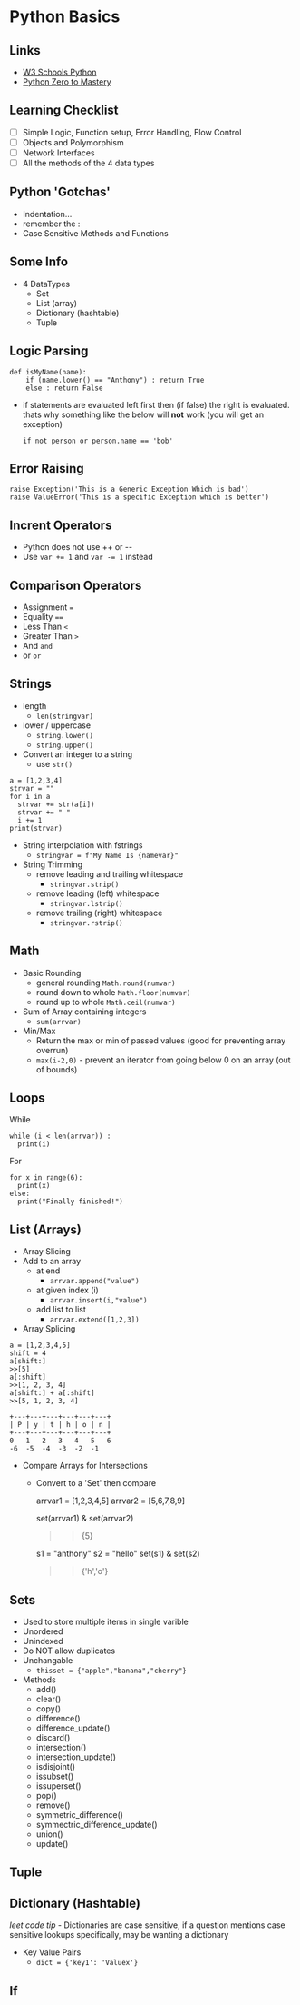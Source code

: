 # Python Basics #

## Links ##

- [W3 Schools Python](https://www.w3schools.com/python/python_for_loops.asp)
- [Python Zero to Mastery](https://github.com/kamranahmedse/developer-roadmap)

## Learning Checklist ##

- [ ] Simple Logic, Function setup, Error Handling, Flow Control
- [ ] Objects and Polymorphism
- [ ] Network Interfaces
- [ ] All the methods of the 4 data types

## Python 'Gotchas' ##

- Indentation...
- remember the :
- Case Sensitive Methods and Functions

## Some Info ##

- 4 DataTypes
  - Set 
  - List (array)
  - Dictionary (hashtable)
  - Tuple
  
## Logic Parsing ##

```
def isMyName(name):
    if (name.lower() == "Anthony") : return True
    else : return False
```

- if statements are evaluated left first then (if false) the right is evaluated. thats why something like the below will **not** work (you will get an exception)

      if not person or person.name == 'bob'

## Error Raising ##

```
raise Exception('This is a Generic Exception Which is bad')
raise ValueError('This is a specific Exception which is better')
```

## Incrent Operators ##

- Python does not use ++ or --
- Use `var += 1` and `var -= 1` instead

## Comparison Operators ##

- Assignment `=`
- Equality `==`
- Less Than `<`
- Greater Than `>`
- And `and`
- or `or`

## Strings ##

- length
  - `len(stringvar)`
- lower / uppercase
  - `string.lower()` 
  - `string.upper()`
- Convert an integer to a string
  - use `str()`
  
```
a = [1,2,3,4]
strvar = ""
for i in a
  strvar += str(a[i])
  strvar += " "
  i += 1
print(strvar)
```

- String interpolation with fstrings
  - `stringvar = f"My Name Is {namevar}"`
- String Trimming
  - remove leading and trailing whitespace 
    - `stringvar.strip()`
  - remove leading (left) whitespace
    - `stringvar.lstrip()`
  - remove trailing (right) whitespace
    - `stringvar.rstrip()`

## Math ##

- Basic Rounding
  - general rounding `Math.round(numvar)`
  - round down to whole `Math.floor(numvar)`
  - round up to whole `Math.ceil(numvar)`
- Sum of Array containing integers
  - `sum(arrvar)`
- Min/Max
  - Return the max or min of passed values (good for preventing array overrun)
  - `max(i-2,0)` - prevent an iterator from going below 0 on an array (out of bounds)

## Loops ##

  While
```
while (i < len(arrvar)) :
  print(i)
```  

  For

```
for x in range(6):
  print(x)
else:
  print("Finally finished!")
```
## List (Arrays) ##

- Array Slicing
- Add to an array
  - at end
    - `arrvar.append("value")`
  - at given index (i)
    - `arrvar.insert(i,"value")`
  - add list to list
    - `arrvar.extend([1,2,3])`
- Array Splicing
  
```
a = [1,2,3,4,5] 
shift = 4
a[shift:]
>>[5]
a[:shift]
>>[1, 2, 3, 4]
a[shift:] + a[:shift]
>>[5, 1, 2, 3, 4]

+---+---+---+---+---+---+
| P | y | t | h | o | n |
+---+---+---+---+---+---+
0   1   2   3   4   5   6
-6  -5  -4  -3  -2  -1
```

- Compare Arrays for Intersections
  - Convert to a 'Set' then compare
      
      arrvar1 = [1,2,3,4,5]
      arrvar2 = [5,6,7,8,9]

      set(arrvar1) & set(arrvar2)
      >> {5}

      s1 = "anthony"
      s2 = "hello"
      set(s1) & set(s2)
      >> {'h','o'}

## Sets ##

- Used to store multiple items in single varible
- Unordered
- Unindexed
- Do NOT allow duplicates
- Unchangable
  - `thisset = {"apple","banana","cherry"}`
- Methods
  - add()
  - clear()
  - copy()
  - difference()
  - difference_update()
  - discard()
  - intersection()
  - intersection_update()
  - isdisjoint()
  - issubset()
  - issuperset()
  - pop()
  - remove()
  - symmetric_difference()
  - symmectric_difference_update()
  - union()
  - update()

## Tuple ##

## Dictionary (Hashtable) ##
 
*leet code tip* - Dictionaries are case sensitive, if a question mentions case sensitive lookups specifically, may be wanting a dictionary

- Key Value Pairs
  - `dict = {'key1': 'Valuex'}`

## If ##
